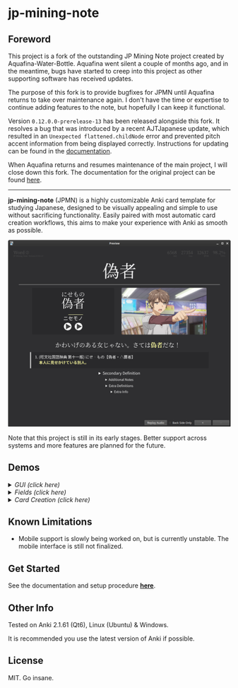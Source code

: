 # jp-mining-note

## Foreword

This project is a fork of the outstanding JP Mining Note project created by
Aquafina-Water-Bottle. Aquafina went silent a couple of months ago, and in
the meantime, bugs have started to creep into this project as other supporting
software has received updates.

The purpose of this fork is to provide bugfixes for JPMN until Aquafina returns
to take over maintenance again. I don't have the time or expertise to continue
adding features to the note, but hopefully I can keep it functional.

Version `0.12.0.0-prerelease-13` has been released alongside this fork. It resolves
a bug that was introduced by a recent AJTJapanese update, which resulted in
an `Unexpected flattened.childNode` error and prevented pitch accent information
from being displayed correctly. Instructions for updating can be found in the [documentation](https://arbyste.github.io/jp-mining-note-prerelease/).

When Aquafina returns and resumes maintenance of the main project, I will close
down this fork. The documentation for the original project can be found [here](https://aquafina-water-bottle.github.io/jp-mining-note-prerelease/).

---


**jp-mining-note** (JPMN) is a highly customizable Anki card template for studying Japanese,
designed to be visually appealing and simple to use without sacrificing functionality.
Easily paired with most automatic card creation workflows,
this aims to make your experience with Anki as smooth as possible.

<!-- clickable image -->
[![Example Image](https://github.com/Aquafina-water-bottle/jp-mining-note/raw/master/docs/docs/assets/nisemono_readme.png)](https://github.com/Aquafina-water-bottle/jp-mining-note/raw/master/docs/docs/assets/nisemono_readme.png)


Note that this project is still in its early stages.
Better support across systems and more features are planned for the future.


## Demos

<!--
- hover over furigana
- click on image
- kanji hover
- collapsable fields
- front/back
-->
<details>
<summary><i>GUI (click here)</i></summary>
<video src="https://user-images.githubusercontent.com/17107540/187550103-7e50c317-9074-4c7c-a499-fa4ddc89e419.mp4"></video>
</details>


<!--
- front -> back
- IsSentenceCard
- IsTargetedSentenceCard
- IsHoverCard
- AltDisplay
    - newline (-> backside)
    - only last sentence (-> frontside)
- Hint + click
- HintNotHidden
- (TODO) editing pitch accent
- PAShowInfo
    - PATestOnlyWord
    - PADoNotTest
-->
<details>
<summary><i>Fields (click here)</i></summary>
<video src="https://user-images.githubusercontent.com/17107540/192704142-d8587e82-3c90-4754-a23d-7b7ffff9a164.mp4"></video>
</details>



<!--
- temporarily un-hide bilingual definitions
- temporarily disable the 2nd bilingual dictionary

texthooker text:
Card creation:
1. Yomichan + mpvacious
2. Yomichan only (no pictures and sentence audio)
3. Bilingual Format
4. Selected dictionary
5. Selected text
6. Sentence Card
-->
<details>
<summary><i>Card Creation (click here)</i></summary>
<video src="https://user-images.githubusercontent.com/17107540/192704164-dd075092-58da-4964-9ddf-d89627f60d3c.mp4"></video>
</details>


## Known Limitations
* Mobile support is slowly being worked on, but is currently unstable.
    The mobile interface is still not finalized.

## Get Started
See the documentation and setup procedure [**here**](https://aquafina-water-bottle.github.io/jp-mining-note/).

## Other Info
Tested on Anki 2.1.61 (Qt6), Linux (Ubuntu) & Windows.

It is recommended you use the latest version of Anki if possible.

## License
MIT. Go insane.



